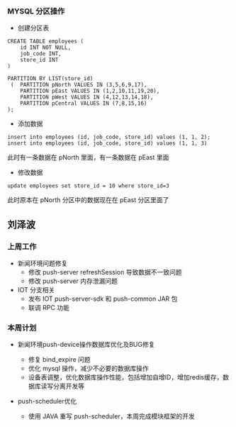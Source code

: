 ### MYSQL 分区操作

* 创建分区表

```
CREATE TABLE employees (
    id INT NOT NULL,
    job_code INT,
    store_id INT
)
 
PARTITION BY LIST(store_id)
 (  PARTITION pNorth VALUES IN (3,5,6,9,17),
    PARTITION pEast VALUES IN (1,2,10,11,19,20),
    PARTITION pWest VALUES IN (4,12,13,14,18),
    PARTITION pCentral VALUES IN (7,8,15,16)
);
```

* 添加数据

```
insert into employees (id, job_code, store_id) values (1, 1, 2);
insert into employees (id, job_code, store_id) values (1, 1, 3)
```

此时有一条数据在 pNorth 里面，有一条数据在 pEast 里面

* 修改数据

```
update employees set store_id = 10 where store_id=3
```

此时原本在 pNorth 分区中的数据现在在 pEast 分区里面了



## 刘泽波

### 上周工作

* 新闻环境问题修复
  * 修改 push-server refreshSession 导致数据不一致问题
  * 修改 push-server 内存泄漏问题
* IOT 分支相关
  * 发布 IOT push-server-sdk 和 push-common JAR 包
  * 联调 RPC 功能

### 本周计划

* 新闻环境push-device操作数据库优化及BUG修复
  * 修复 bind_expire 问题
  * 优化 mysql 操作，减少不必要的数据库操作
  * 设备表调整，优化数据库操作性能，包括增加自增ID，增加redis缓存，数据库读写分离开发等

* push-scheduler优化
  * 使用 JAVA 重写 push-scheduler，本周完成模块框架的开发